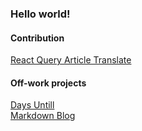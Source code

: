 
<!-- **garbalau-github/garbalau-github** is a ✨ _special_ ✨ repository because its `README.md` (this file) appears on your GitHub profile. -->

### Hello world!



#### Contribution

[React Query Article Translate](https://github.com/TkDodo/blog/pull/183)

#### Off-work projects

[Days Untill](https://garbalau-github.github.io/days-until.github.io/)
<br>
[Markdown Blog](https://garbalau-blog.vercel.app/blog)
